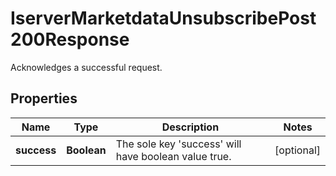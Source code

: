 

# IserverMarketdataUnsubscribePost200Response

Acknowledges a successful request.

## Properties

| Name | Type | Description | Notes |
|------------ | ------------- | ------------- | -------------|
|**success** | **Boolean** | The sole key &#39;success&#39; will have boolean value true. |  [optional] |



